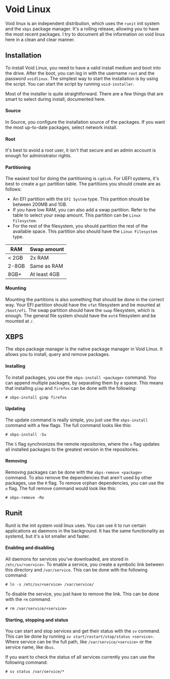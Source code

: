 # Void Linux

Void linux is an independent distribution, which uses the `runit` init system and the `xbps` package manager. It's a rolling release, allowing you to have the most recent packages. I try to document all the information on void linux here in a clean and clear manner.

## Installation

To install Void Linux, you need to have a valid install medium and boot into the drive. After the boot, you can log in with the username `root` and the password `voidlinux`. The simplest way to start the installation is by using the script. You can start the script by running `void-installer`.

Most of the installer is quite straightforward. There are a few things that are smart to select during install, documented here.

#### Source

In Source, you configure the installation source of the packages. If you want the most up-to-date packages, select network install.

#### Root

It's best to avoid a root user, it isn't that secure and an admin account is enough for administrator rights.

#### Partitioning

The easiest tool for doing the partitioning is `cgdisk`. For UEFI systems, it's best to create a `gpt` partition table. The partitions you should create are as follows:

- An EFI partition with the `EFI System` type. This partition should be between 200MB and 1GB.
- If you have low RAM, you can also add a swap partition. Refer to the table to select your swap amount. This partition can be `Linux Filesystem`.
- For the rest of the filesystem, you should partition the rest of the available space. This partition also should have the `Linux Filesystem` type.

| RAM   | Swap amount  |
| ----- | ------------ |
| < 2GB | 2x RAM       |
| 2-8GB | Same as RAM  |
| 8GB+  | At least 4GB |

#### Mounting

Mounting the partitions is also something that should be done in the correct way. Your EFI partition should have the `vfat` filesystem and be mounted at `/boot/efi`. The swap partition should have the `swap` filesystem, which is enough. The general file system should have the `ext4` filesystem and be mounted at `/`.

## XBPS

The xbps package manager is the native package manager in Void Linux. It allows you to install, query and remove packages.

#### Installing

To install packages, you use the `xbps-install <package>` command. You can append multiple packages, by separating them by a space. This means that installing `gimp` and `firefox` can be done with the following:

```
# xbps-install gimp firefox
```

#### Updating

The update command is really simple, you just use the `xbps-install` command with a few flags. The full command looks like this:

```
# xbps-install -Su
```

The `S` flag synchronizes the remote repositories, where the `u` flag updates all installed packages to the greatest version in the repositories.

#### Removing

Removing packages can be done with the `xbps-remove <package>` command. To also remove the dependencies that aren't used by other packages, use the `R` flag. To remove orphan dependencies, you can use the `o` flag. The full remove command would look like this:

```
# xbps-remove -Ro
```

## Runit

Runit is the init system void linux uses. You can use it to run certain applications as daemons in the background. It has the same functionality as systemd, but it's a lot smaller and faster.

#### Enabling and disabling

All daemons for services you've downloaded, are stored in `/etc/sv/<service>`. To enable a service, you create a symbolic link between this directory and `/var/service`. This can be done with the following command:

```
# ln -s /etc/sv/<service> /var/service/
```

To disable the service, you just have to remove the link. This can be done with the `rm` command.

```
# rm /var/service/<service>
```

#### Starting, stopping and status

You can start and stop services and get their status with the `sv` command. This can be done by running `sv start/restart/stop/status <service>`. Where service can be the full path, like `/var/service/<service>` or the service name, like `dbus`.

If you want to check the status of all services currently you can use the following command:

```
# sv status /var/service/*
```